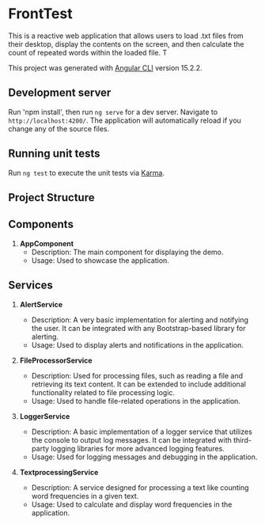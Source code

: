# FrontTest
This is a  reactive web application that allows users to load .txt files from their desktop, display the contents on the screen, and then calculate the count of repeated words within the loaded file. T

This project was generated with [Angular CLI](https://github.com/angular/angular-cli) version 15.2.2.

## Development server

Run 'npm install', then run `ng serve` for a dev server. Navigate to `http://localhost:4200/`. The application will automatically reload if you change any of the source files.

## Running unit tests

Run `ng test` to execute the unit tests via [Karma](https://karma-runner.github.io).

## Project Structure

## Components

1. **AppComponent**
   - Description: The main component for displaying the demo.
   - Usage: Used to showcase the application.

## Services

1. **AlertService**
   - Description: A very basic implementation for alerting and notifying the user. It can be integrated with any Bootstrap-based library for alerting.
   - Usage: Used to display alerts and notifications in the application.

2. **FileProcessorService**
   - Description: Used for processing files, such as reading a file and retrieving its text content. It can be extended to include additional functionality related to file processing logic.
   - Usage: Used to handle file-related operations in the application.

3. **LoggerService**
   - Description: A basic implementation of a logger service that utilizes the console to output log messages. It can be integrated with third-party logging libraries for more advanced logging features.
   - Usage: Used for logging messages and debugging in the application.

4. **TextprocessingService**
   - Description: A service designed for processing a text  like  counting word frequencies in a given text.
   - Usage: Used to calculate and display word frequencies in the application. 


  
